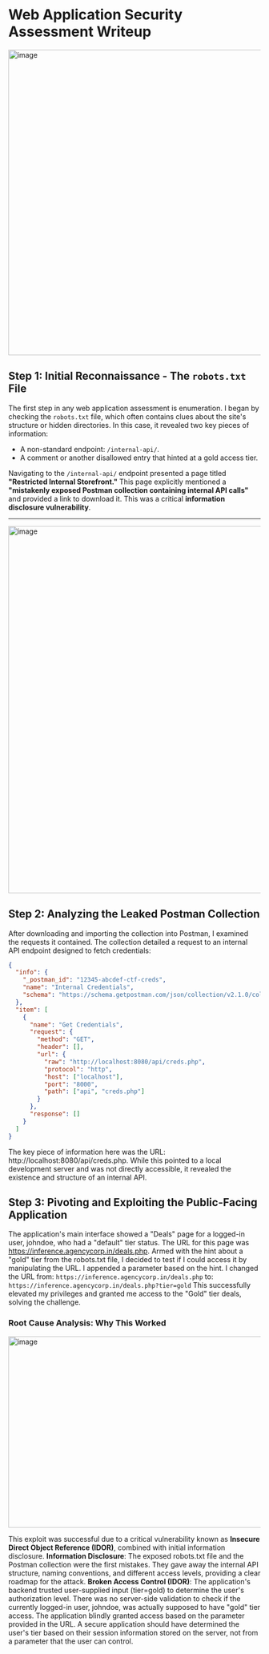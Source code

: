 # Web Application Security Assessment Writeup
<img width="689" height="610" alt="image" src="https://github.com/user-attachments/assets/9efb4e9b-444a-46af-96c9-d5b36f27526e" />


## Step 1: Initial Reconnaissance - The `robots.txt` File
The first step in any web application assessment is enumeration. I began by checking the `robots.txt` file, which often contains clues about the site's structure or hidden directories. In this case, it revealed two key pieces of information:

- A non-standard endpoint: `/internal-api/`.
- A comment or another disallowed entry that hinted at a gold access tier.

Navigating to the `/internal-api/` endpoint presented a page titled **"Restricted Internal Storefront."** This page explicitly mentioned a **"mistakenly exposed Postman collection containing internal API calls"** and provided a link to download it. This was a critical **information disclosure vulnerability**.

---
<img width="1041" height="733" alt="image" src="https://github.com/user-attachments/assets/3be8bccc-5637-47bd-b3aa-67159866978a" />


## Step 2: Analyzing the Leaked Postman Collection
After downloading and importing the collection into Postman, I examined the requests it contained. The collection detailed a request to an internal API endpoint designed to fetch credentials:

```json
{
  "info": {
    "_postman_id": "12345-abcdef-ctf-creds",
    "name": "Internal Credentials",
    "schema": "https://schema.getpostman.com/json/collection/v2.1.0/collection.json"
  },
  "item": [
    {
      "name": "Get Credentials",
      "request": {
        "method": "GET",
        "header": [],
        "url": {
          "raw": "http://localhost:8080/api/creds.php",
          "protocol": "http",
          "host": ["localhost"],
          "port": "8000",
          "path": ["api", "creds.php"]
        }
      },
      "response": []
    }
  ]
}
```
The key piece of information here was the URL: http://localhost:8080/api/creds.php. While this pointed to a local development server and was not directly accessible, it revealed the existence and structure of an internal API.

## Step 3: Pivoting and Exploiting the Public-Facing Application
The application's main interface showed a "Deals" page for a logged-in user, johndoe, who had a "default" tier status. The URL for this page was https://inference.agencycorp.in/deals.php.
Armed with the hint about a "gold" tier from the robots.txt file, I decided to test if I could access it by manipulating the URL. I appended a parameter based on the hint.
I changed the URL from:
`https://inference.agencycorp.in/deals.php`
to:
`https://inference.agencycorp.in/deals.php?tier=gold`
This successfully elevated my privileges and granted me access to the "Gold" tier deals, solving the challenge.

### Root Cause Analysis: Why This Worked
<img width="1042" height="382" alt="image" src="https://github.com/user-attachments/assets/b088260c-4a8e-41f2-bf5b-8a5b3b0e452f" />

This exploit was successful due to a critical vulnerability known as **Insecure Direct Object Reference (IDOR)**, combined with initial information disclosure.
**Information Disclosure**: The exposed robots.txt file and the Postman collection were the first mistakes. They gave away the internal API structure, naming conventions, and different access levels, providing a clear roadmap for the attack.
**Broken Access Control (IDOR)**: The application's backend trusted user-supplied input (tier=gold) to determine the user's authorization level. There was no server-side validation to check if the currently logged-in user, johndoe, was actually supposed to have "gold" tier access. The application blindly granted access based on the parameter provided in the URL.
A secure application should have determined the user's tier based on their session information stored on the server, not from a parameter that the user can control.


